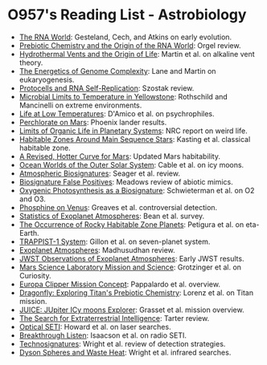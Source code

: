 # O957's Reading List - Astrobiology

- [The RNA World](https://www.cshl.edu/rna-world/): Gesteland, Cech, and Atkins on early evolution.
- [Prebiotic Chemistry and the Origin of the RNA World](https://www.ncbi.nlm.nih.gov/pmc/articles/PMC1693790/): Orgel review.
- [Hydrothermal Vents and the Origin of Life](https://www.nature.com/articles/nrmicro1991): Martin et al. on alkaline vent theory.
- [The Energetics of Genome Complexity](https://www.nature.com/articles/nature09486): Lane and Martin on eukaryogenesis.
- [Protocells and RNA Self-Replication](https://www.cshl.edu/cold-spring-harbor-perspectives-in-biology/): Szostak review.
- [Microbial Limits to Temperature in Yellowstone](https://www.science.org/doi/10.1126/science.1067795): Rothschild and Mancinelli on extreme environments.
- [Life at Low Temperatures](https://journals.asm.org/doi/10.1128/mmbr.00006-10): D'Amico et al. on psychrophiles.
- [Perchlorate on Mars](https://www.science.org/doi/10.1126/science.1150690): Phoenix lander results.
- [Limits of Organic Life in Planetary Systems](https://www.nap.edu/catalog/11919/the-limits-of-organic-life-in-planetary-systems): NRC report on weird life.
- [Habitable Zones Around Main Sequence Stars](https://ui.adsabs.harvard.edu/abs/1993Icar..101..108K/abstract): Kasting et al. classical habitable zone.
- [A Revised, Hotter Curve for Mars](https://www.liebertpub.com/doi/10.1089/ast.2020.2268): Updated Mars habitability.
- [Ocean Worlds of the Outer Solar System](https://agupubs.onlinelibrary.wiley.com/doi/full/10.1029/2018JE005737): Cable et al. on icy moons.
- [Atmospheric Biosignatures](https://www.annualreviews.org/doi/abs/10.1146/annurev-astro-082214-122238): Seager et al. review.
- [Biosignature False Positives](https://www.liebertpub.com/doi/10.1089/ast.2014.1231): Meadows review of abiotic mimics.
- [Oxygenic Photosynthesis as a Biosignature](https://www.liebertpub.com/doi/10.1089/ast.2017.1729): Schwieterman et al. on O2 and O3.
- [Phosphine on Venus](https://www.nature.com/articles/s41550-020-1174-4): Greaves et al. controversial detection.
- [Statistics of Exoplanet Atmospheres](https://iopscience.iop.org/article/10.3847/1538-3881/ab9225): Bean et al. survey.
- [The Occurrence of Rocky Habitable Zone Planets](https://www.pnas.org/doi/10.1073/pnas.1304196110): Petigura et al. on eta-Earth.
- [TRAPPIST-1 System](https://www.nature.com/articles/nature21360): Gillon et al. on seven-planet system.
- [Exoplanet Atmospheres](https://www.annualreviews.org/doi/abs/10.1146/annurev-astro-081817-051846): Madhusudhan review.
- [JWST Observations of Exoplanet Atmospheres](https://www.nature.com/articles/s41586-022-05269-w): Early JWST results.
- [Mars Science Laboratory Mission and Science](https://link.springer.com/article/10.1007/s11214-012-9892-2): Grotzinger et al. on Curiosity.
- [Europa Clipper Mission Concept](https://link.springer.com/article/10.1007/s11214-021-00849-9): Pappalardo et al. overview.
- [Dragonfly: Exploring Titan's Prebiotic Chemistry](https://www.hou.usra.edu/meetings/lpsc2018/pdf/1958.pdf): Lorenz et al. on Titan mission.
- [JUICE: JUpiter ICy moons Explorer](https://link.springer.com/article/10.1007/s11214-021-00801-x): Grasset et al. mission overview.
- [The Search for Extraterrestrial Intelligence](https://www.annualreviews.org/doi/abs/10.1146/annurev-astro-081710-102558): Tarter review.
- [Optical SETI](https://iopscience.iop.org/article/10.1086/316273): Howard et al. on laser searches.
- [Breakthrough Listen](https://iopscience.iop.org/article/10.1088/0004-637X/802/2/86): Isaacson et al. on radio SETI.
- [Technosignatures](https://www.liebertpub.com/doi/10.1089/ast.2019.2128): Wright et al. review of detection strategies.
- [Dyson Spheres and Waste Heat](https://iopscience.iop.org/article/10.3847/0004-637X/816/1/17): Wright et al. infrared searches.
